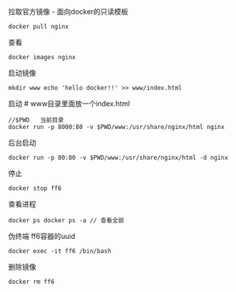 拉取官方镜像 - 面向docker的只读模板 

```
docker pull nginx 
```
 
查看 
```
docker images nginx
```
 
启动镜像 
```
mkdir www echo 'hello docker!!' >> www/index.html 
```

启动 # www目录里面放一个index.html 
```
//$PWD   当前目录
docker run -p 8000:80 -v $PWD/www:/usr/share/nginx/html nginx
```
 
后台启动 
```
docker run -p 80:80 -v $PWD/www:/usr/share/nginx/html -d nginx
```

停止
```
docker stop ff6
```
 
查看进程 
```
docker ps docker ps -a // 查看全部
```
 
伪终端 ff6容器的uuid 
```
docker exec -it ff6 /bin/bash
```
 
删除镜像 
```
docker rm ff6
```